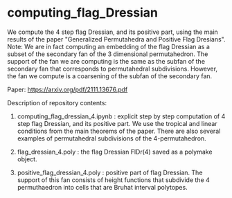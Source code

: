 # computing_flag_Dressian
We compute the 4 step flag Dressian, and its positive part, using the main results of the paper "Generalized Permutahedra and Positive Flag Dresians". Note: We are in fact computing an embedding of the flag Dressian as a subset of the secondary fan of the 3 dimensional permutahedron. The support of the fan we are computing is the same as the subfan of the secondary fan that corresponds to permutahedral subdivisions. However, the fan we compute is a coarsening of the subfan of the secondary fan.

Paper: https://arxiv.org/pdf/2111.13676.pdf

Description of repository contents:

1. computing_flag_dressian_4.ipynb : explicit step by step computation of 4 step flag Dressian, and its positive part. We use the tropical and linear conditions 
from the main theorems of the paper. There are also several examples of permutahedral subdivisions of the 4-permutahedron.

2. flag_dressian_4.poly : the flag Dressian FlDr(4) saved as a polymake object.

3. positive_flag_dressian_4.poly : positive part of flag Dressian. The support of this fan consists of height functions that subdivide the 4 permuthaedron into cells that are Bruhat interval polytopes.
